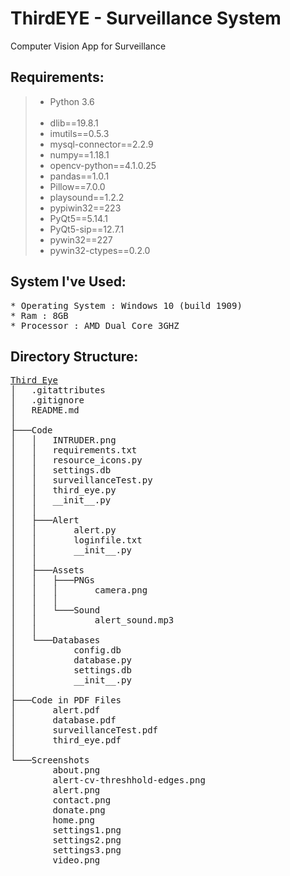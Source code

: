 # ThirdEYE - Surveillance System
Computer Vision App for Surveillance  

## Requirements:  
>* Python 3.6  
>  &nbsp;
>* dlib==19.8.1  
>* imutils==0.5.3
>* mysql-connector==2.2.9
>* numpy==1.18.1
>* opencv-python==4.1.0.25
>* pandas==1.0.1
>* Pillow==7.0.0
>* playsound==1.2.2
>* pypiwin32==223
>* PyQt5==5.14.1
>* PyQt5-sip==12.7.1
>* pywin32==227
>* pywin32-ctypes==0.2.0

## System I've Used:
<pre>
* Operating System : Windows 10 (build 1909)
* Ram : 8GB
* Processor : AMD Dual Core 3GHZ
</pre>

## Directory Structure:   
<pre>
<u>Third Eye</u>
│   .gitattributes
│   .gitignore
│   README.md
│
├───Code
│   │   INTRUDER.png
│   │   requirements.txt
│   │   resource_icons.py
│   │   settings.db
│   │   surveillanceTest.py
│   │   third_eye.py
│   │   __init__.py
│   │
│   ├───Alert
│   │       alert.py
│   │       loginfile.txt
│   │       __init__.py
│   │
│   ├───Assets
│   │   ├───PNGs
│   │   │       camera.png
│   │   │
│   │   └───Sound
│   │           alert_sound.mp3
│   │
│   └───Databases
│           config.db
│           database.py
│           settings.db
│           __init__.py
│
├───Code in PDF Files
│       alert.pdf
│       database.pdf
│       surveillanceTest.pdf
│       third_eye.pdf
│
└───Screenshots
        about.png
        alert-cv-threshhold-edges.png
        alert.png
        contact.png
        donate.png
        home.png
        settings1.png
        settings2.png
        settings3.png
        video.png</pre>

